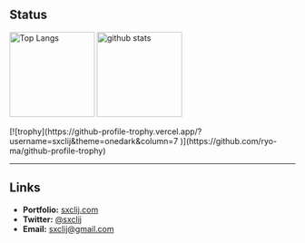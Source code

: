 ## Status
<p align="left"> 
  <img alt="Top Langs" height="150px" src="https://github-readme-stats.vercel.app/api/top-langs/?username=sxclij&layout=compact&count_private=true&show_icons=true&theme=onedark" />
  <img alt="github stats" height="150px" src="https://github-readme-stats.vercel.app/api?username=sxclij&count_private=true&show_icons=true&show_icons=true&theme=onedark" />
</p>
[![trophy](https://github-profile-trophy.vercel.app/?username=sxclij&theme=onedark&column=7
)](https://github.com/ryo-ma/github-profile-trophy)


---

## Links
- **Portfolio:** [sxclij.com](https://sxclij.com)
- **Twitter:** [@sxclij](https://twitter.com/sxclij)
- **Email:** [sxclij@gmail.com](mailto:sxclij@gmail.com)

